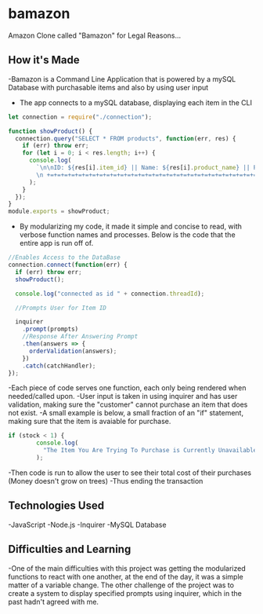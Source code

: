 # bamazon

Amazon Clone called "Bamazon" for Legal Reasons...

## How it's Made

-Bamazon is a Command Line Application that is powered by a mySQL Database with purchasable items and also by using user input

- The app connects to a mySQL database, displaying each item in the CLI

```javascript
let connection = require("./connection");

function showProduct() {
  connection.query("SELECT * FROM products", function(err, res) {
    if (err) throw err;
    for (let i = 0; i < res.length; i++) {
      console.log(
        `\n\nID: ${res[i].item_id} || Name: ${res[i].product_name} || Price: $${res[i].price}|| Stock: ${res[i].stock_quantity}
        \n +=+=+=+=+=+=+=+=+=+=+=+=+=+=+=+=+=+=+=+=+=+=+=+=+=+=+=+=+=+=+=+=+=+=+=+=+=+=+=+=+=+=`
      );
    }
  });
}
module.exports = showProduct;
```

- By modularizing my code, it made it simple and concise to read, with verbose function names and processes. Below is the code that the entire app is run off of.

```javascript
//Enables Access to the DataBase
connection.connect(function(err) {
  if (err) throw err;
  showProduct();

  console.log("connected as id " + connection.threadId);

  //Prompts User for Item ID

  inquirer
    .prompt(prompts)
    //Response After Answering Prompt
    .then(answers => {
      orderValidation(answers);
    })
    .catch(catchHandler);
});
```

-Each piece of code serves one function, each only being rendered when needed/called upon.
-User input is taken in using inquirer and has user validation, making sure the "customer" cannot purchase an item that does not exist.
-A small example is below, a small fraction of an "if" statement, making sure that the item is avaiable for purchase.

```javascript
if (stock < 1) {
        console.log(
          "The Item You Are Trying To Purchase is Currently Unavailable :("
        );
```

-Then code is run to allow the user to see their total cost of their purchases (Money doesn't grow on trees)
-Thus ending the transaction

## Technologies Used

-JavaScript
-Node.js
-Inquirer
-MySQL Database

## Difficulties and Learning

-One of the main difficulties with this project was getting the modularized functions to react with one another, at the end of the day, it was a simple matter of a variable change. The other challenge of the project was to create a system to display specified prompts using inquirer, which in the past hadn't agreed with me.
